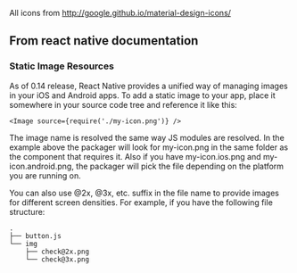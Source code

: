 
All icons from http://google.github.io/material-design-icons/




## From react native documentation

### Static Image Resources

As of 0.14 release, React Native provides a unified way of managing images in your iOS and Android apps. To add a static image to your app, place it somewhere in your source code tree and reference it like this:


	<Image source={require('./my-icon.png')} />


The image name is resolved the same way JS modules are resolved. In the example above the packager will look for my-icon.png in the same folder as the component that requires it. Also if you have my-icon.ios.png and my-icon.android.png, the packager will pick the file depending on the platform you are running on.

You can also use @2x, @3x, etc. suffix in the file name to provide images for different screen densities. For example, if you have the following file structure:

	.
	├── button.js
	└── img
		├── check@2x.png
		└── check@3x.png

